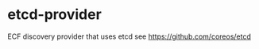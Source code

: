 etcd-provider
=============

ECF discovery provider that uses etcd see https://github.com/coreos/etcd
